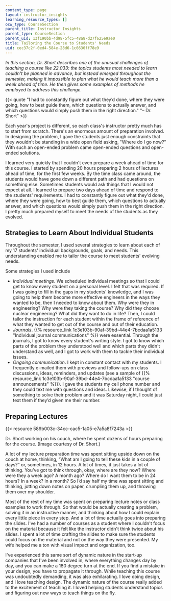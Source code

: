 ```yaml
---
content_type: page
layout: instructor_insights
learning_resource_types: []
ocw_type: CourseSection
parent_title: Instructor Insights
parent_type: CourseSection
parent_uid: 13f190bb-4d98-5fc5-48a8-d27f625e9ae0
title: Tailoring the Course to Students' Needs
uid: cec37c2f-0ed4-584e-28d6-1c6630ff78e9
---
```


_In this section, Dr. Short describes one of the unusual challenges of teaching a course like 22.033: the topics students most needed to learn couldn't be planned in advance, but instead emerged throughout the semester, making it impossible to plan what he would teach more than a week ahead of time. He then gives some examples of methods he employed to address this challenge._

{{< quote "I had to constantly figure out what they’d done, where they were going, how to best guide them, which questions to actually answer, and which questions would simply push them in the right direction." "– Dr. Short" >}}

Each year's project is different, so each class's instructor pretty much has to start from scratch. There's an enormous amount of preparation involved. In designing the problem, I gave the students just enough constraints that they wouldn't be standing in a wide open field asking, "Where do I go now?" With such an open-ended problem came open-ended questions and open-ended solutions.

I learned very quickly that I couldn't even prepare a week ahead of time for this course. I started by spending 20 hours preparing 2 hours of lectures ahead of time, for the first few weeks. By the time class came around, the students would have gone down a different path and had questions on something else. Sometimes students would ask things that I would not expect at all. I learned to prepare two days ahead of time and respond to the students' requirements. I had to constantly figure out what they'd done, where they were going, how to best guide them, which questions to actually answer, and which questions would simply push them in the right direction. I pretty much prepared myself to meet the needs of the students as they evolved.

Strategies to Learn About Individual Students
---------------------------------------------

Throughout the semester, I used several strategies to learn about each of my 17 students' individual backgrounds, goals, and needs. This understanding enabled me to tailor the course to meet students' evolving needs.

Some strategies I used include

*   _Individual meetings_. We scheduled individual meetings so that I could get to know every student on a personal level. I felt that was required. If I was going to fill in the gaps in my students' knowledge, and I was going to help them become more effective engineers in the ways they wanted to be, then I needed to know about them. Why were they in engineering? Why were they taking the course? Why did they choose nuclear engineering? What did they want to do in life? Then, I could tailor the instruction for each student within the frame of reference of what they wanted to get out of the course and out of their education.
*   _Journals_. {{% resource_link 1c3e103b-90af-39bd-44e4-7bcdaa1a5133 "Individual journal communications" %}} were essential. Through the journals, I got to know every student's writing style. I got to know which parts of the problem they understood well and which parts they didn't understand as well, and I got to work with them to tackle their individual issues.
*   _Ongoing communication_. I kept in constant contact with my students. I frequently e-mailed them with previews and follow-ups on class discussions, ideas, reminders, and updates (see a sample of {{% resource_link 1c3e103b-90af-39bd-44e4-7bcdaa1a5133 "course announcements" %}}). I gave the students my cell phone number and they could text me with questions and ideas. Likewise, if I thought of something to solve their problem and it was Saturday night, I could just text them if they’d given me their number.

Preparing Lectures
------------------

{{< resource 589b003c-34cc-cac5-1a05-e7a5a8f7243a >}}

Dr. Short working on his couch, where he spent dozens of hours preparing for the course. (Image courtesy of Dr. Short.)

A lot of my lecture preparation time was spent sitting upside down on the couch at home, thinking, “What am I going to tell these kids in a couple of days?” or, sometimes, in 12 hours. A lot of times, it just takes a lot of thinking. You’ve got to think through, okay, where are they now? Where were they a week ago? A month ago? Where do I want them to be in 24 hours? In a week? In a month? So I’d say half my time was spent sitting and thinking, jotting down notes on paper, crumpling them up, and throwing them over my shoulder.

Most of the rest of my time was spent on preparing lecture notes or class examples to work through. So that would be actually creating a problem, solving it in an instructive manner, and thinking about how I could explain every little piece in every step. And a lot of time actually goes into preparing the slides. I've had a number of courses as a student where I couldn't focus on the material because it felt like the instructor didn't think twice about his slides. I spent a lot of time crafting the slides to make sure the students could focus on the material and not on the way they were presented. My wife helped me a ton with visual impact and organization, too.

I've experienced this same sort of dynamic nature in the start-up companies that I've been involved in, where everything changes day by day, and you can make a 180 degree turn at the end. If you find a mistake in your design, you have to propagate it through. While teaching this course was undoubtedly demanding, it was also exhilarating. I love doing design, and I love teaching design. The dynamic nature of the course really added to the excitement of teaching it. I loved helping students understand topics and figuring out new ways to teach things on the fly.